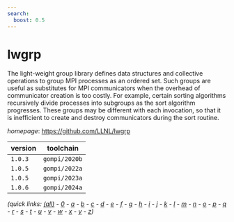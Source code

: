 ```yaml
---
search:
  boost: 0.5
---
```

# lwgrp

The light-weight group library defines data structures and collective operations to group MPI processes as an ordered set.  Such groups are useful as substitutes for MPI communicators when the overhead of communicator creation is too costly.  For example, certain sorting algorithms recursively divide processes into subgroups as the sort algorithm progresses.  These groups may be different with each invocation, so that it is inefficient to create and destroy communicators during the sort routine.

*homepage*: <https://github.com/LLNL/lwgrp>

version | toolchain
--------|----------
``1.0.3`` | ``gompi/2020b``
``1.0.5`` | ``gompi/2022a``
``1.0.5`` | ``gompi/2023a``
``1.0.6`` | ``gompi/2024a``


*(quick links: [(all)](../index.md) - [0](../0/index.md) - [a](../a/index.md) - [b](../b/index.md) - [c](../c/index.md) - [d](../d/index.md) - [e](../e/index.md) - [f](../f/index.md) - [g](../g/index.md) - [h](../h/index.md) - [i](../i/index.md) - [j](../j/index.md) - [k](../k/index.md) - [l](../l/index.md) - [m](../m/index.md) - [n](../n/index.md) - [o](../o/index.md) - [p](../p/index.md) - [q](../q/index.md) - [r](../r/index.md) - [s](../s/index.md) - [t](../t/index.md) - [u](../u/index.md) - [v](../v/index.md) - [w](../w/index.md) - [x](../x/index.md) - [y](../y/index.md) - [z](../z/index.md))*

